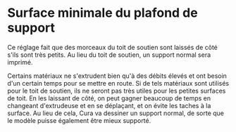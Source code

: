 Surface minimale du plafond de support
====
Ce réglage fait que des morceaux du toit de soutien sont laissés de côté s'ils sont très petits. Au lieu du toit de soutien, un support normal sera imprimé.

Certains matériaux ne s'extrudent bien qu'à des débits élevés et ont besoin d'un certain temps pour se mettre en route. Si de tels matériaux sont utilisés pour le toit de soutien, ils ne seront pas très utiles pour les petites surfaces de toit. En les laissant de côté, on peut gagner beaucoup de temps en changeant d'extrudeuse et en se déplaçant, et on évite les taches à la surface. Au lieu de cela, Cura va dessiner un support normal, de sorte que le modèle puisse également être mieux supporté.
